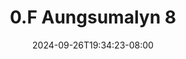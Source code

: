 --- 
title: "0.F Aungsumalyn 8"
description: "nonton  video bokep 0.F Aungsumalyn 8  tele full terbaru"
date: 2024-09-26T19:34:23-08:00
file_code: "dcdxmbwxt0so"
draft: false
cover: "5cnm6rqxuut4164b.jpg"
tags: ["Aungsumalyn", "bokep-indo", "bokep-viral", "bokep-ig"]
length: 73
fld_id: "1483184"
foldername: "Aungsumalyn"
categories: ["Aungsumalyn"]
views: 46
---